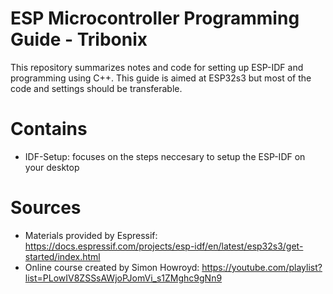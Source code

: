 # ESP Microcontroller Programming Guide - Tribonix
This repository summarizes notes and code for setting up ESP-IDF and programming using C++.
This guide is aimed at ESP32s3 but most of the code and settings should be transferable.

# Contains

- IDF-Setup: focuses on the steps neccesary to setup the ESP-IDF on your desktop

# Sources

- Materials provided by Espressif: https://docs.espressif.com/projects/esp-idf/en/latest/esp32s3/get-started/index.html
- Online course created by Simon Howroyd: https://youtube.com/playlist?list=PLowIV8ZSSsAWjoPJomVi_s1ZMghc9gNn9
